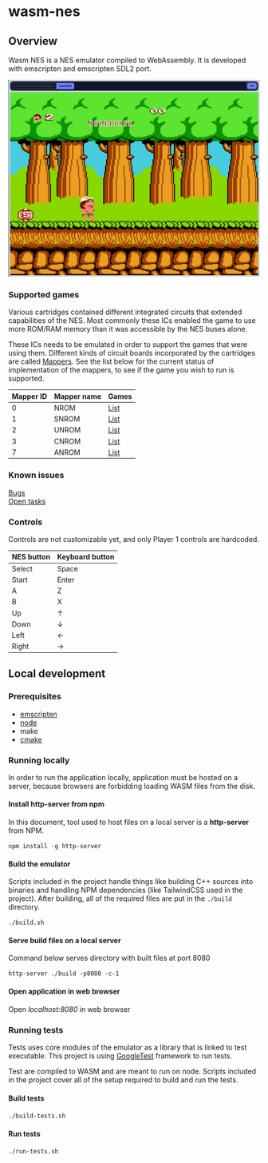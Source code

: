 # wasm-nes

## Overview

Wasm NES is a NES emulator compiled to WebAssembly. It is developed with emscripten and emscripten SDL2 port.

![Adventure Island](./images/island.png)

### Supported games

Various cartridges contained different integrated circuits that extended capabilities of the NES.
Most commonly these ICs enabled the game to use more ROM/RAM memory than it was accessible by the NES buses alone.

These ICs needs to be emulated in order to support the games that were using them. Different kinds of circuit boards incorporated by the cartridges are called [Mappers](https://www.nesdev.org/wiki/Mapper).
See the list below for the current status of implementation of the mappers, to see if the game you wish to run is supported.

| Mapper ID | Mapper name | Games                                                |
|-----------|-------------|------------------------------------------------------|
| 0         | NROM        | [List](https://nescartdb.com/search/advanced?ines=0) |
| 1         | SNROM       | [List](https://nescartdb.com/search/advanced?ines=1) |
| 2         | UNROM       | [List](https://nescartdb.com/search/advanced?ines=2) |
| 3         | CNROM       | [List](https://nescartdb.com/search/advanced?ines=3) |
| 7         | ANROM       | [List](https://nescartdb.com/search/advanced?ines=7) |

### Known issues

[Bugs](https://github.com/irdcat/wasm-nes/issues?q=is%3Aissue+is%3Aopen+label%3Abug)<br>
[Open tasks](https://github.com/irdcat/wasm-nes/issues?q=is%3Aissue+is%3Aopen+label%3Aenhancement)

### Controls

Controls are not customizable yet, and only Player 1 controls are hardcoded.

| NES button | Keyboard button |
|------------|-----------------|
| Select     | Space           |
| Start      | Enter           |
| A          | Z               |
| B          | X               |
| Up         | ↑               |
| Down       | ↓               |
| Left       | ←               |
| Right      | →               |

## Local development

### Prerequisites

- [emscripten](https://emscripten.org/docs/getting_started/downloads.html)
- [node](https://nodejs.org/en/download)
- make
- [cmake](https://cmake.org/)

### Running locally

In order to run the application locally, application must be hosted on a server, because browsers are forbidding loading WASM files from the disk.

#### Install http-server from npm

In this document, tool used to host files on a local server is a **http-server** from NPM.

```
npm install -g http-server
```

#### Build the emulator

Scripts included in the project handle things like building C++ sources into binaries and handling NPM dependencies (like TailwindCSS used in the project). After building, all of the required files are put in the `./build` directory.

```
./build.sh
```

#### Serve build files on a local server

Command below serves directory with built files at port 8080

```
http-server ./build -p8080 -c-1
```

#### Open application in web browser

Open *localhost:8080* in web browser

### Running tests

Tests uses core modules of the emulator as a library that is linked to test executable. This project is using [GoogleTest](https://google.github.io/googletest/) framework to run tests.

Test are compiled to WASM and are meant to run on node. Scripts included in the project cover all of the setup required to build and run the tests.

#### Build tests

```
./build-tests.sh
```

#### Run tests

```
./run-tests.sh
```

